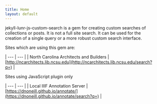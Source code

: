 ```yaml
---
title: Home
layout: default
---
```

jekyll-lunr-js-custom-search is a gem for creating custom searches of collections or posts. It is not a full site search. It can be used for the creation of a single query or a more robust custom search interface.


Sites which are using this gem are: 

| --- | --- |
| North Carolina Architects and Builders | [http://ncarchitects.lib.ncsu.edu](http://ncarchitects.lib.ncsu.edu/search?q=) |

Sites using JavaScript plugin only

| --- | --- |
| Local IIIF Annotation Server | [https://dnoneill.github.io/annotate/](https://dnoneill.github.io/annotate/search?q=) |